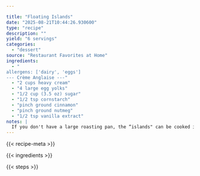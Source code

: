 ```yaml
---

title: "Floating Islands"
date: "2025-08-21T10:44:26.930600"
type: "recipe"
description: ""
yield: "6 servings"
categories:
  - "dessert"
source: "Restaurant Favorites at Home"
ingredients:
  - "
allergens: ['dairy', 'eggs']
--- Crème Anglaise ---"
  - "2 cups heavy cream"
  - "4 large egg yolks"
  - "1/2 cup (3.5 oz) sugar"
  - "1/2 tsp cornstarch"
  - "pinch ground cinnamon"
  - "pinch ground nutmeg"
  - "1/2 tsp vanilla extract"
notes: |
  If you don't have a large roasting pan, the “islands" can be cooked in batches in a large skillet following the same technique.
---
```


{{< recipe-meta >}}

{{< ingredients >}}

{{< steps >}}
